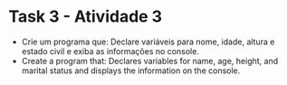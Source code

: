 <h1>Task 3 - Atividade 3</h1>

- Crie um programa que: Declare variáveis para nome, idade, altura e estado civil e exiba as informações no console.
- Create a program that: Declares variables for name, age, height, and marital status and displays the information on the console.
